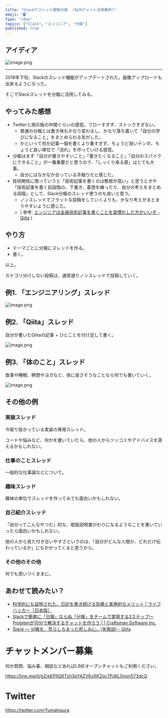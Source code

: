```yaml
---
title: "Slackでスレッド駆動分報  (社内チャット活用事例)"
emoji: "🖥"
type: "idea"
topics: ["Slack", "エンジニア", "分報"]
published: true
---
```


## アイディア

![image.png](https://qiita-image-store.s3.amazonaws.com/0/89618/a76973ea-095d-5de5-c91f-aa0df36a9e66.png)

---

2018年下旬、Slackのスレッド機能がアップデートされた。画像アップロードも出来るようになった。

そこでSlackスレッドを分報に活用してみる。

## やってみた感想

- Twitterと掲示板の中間ぐらいの感覚。フローすぎず、ストックすぎない。
  - 普通の分報とは書き味もかなり変わるし、かなり落ち着いて「自分の学びになること」をまとめられる気がした。
  - かといって何か記事一個を書くより重すぎず、ちょうど良いテンポ、ちょうど良い単位で「流れ」を作っていける感覚。
- 分報はまず「自分が書きやすいこと」「書きたくなること」「自分のスパイクにできること」が一番重要だと思うので、「しっくり来る感」はとても大事。
  - 自分にはなかなか合っている手触りだと感じた。
- 技術関係に限っていうと「技術記事を書くのは敷居が高い」と思うときや「技術記事を書く前段階の、下書き、着想を練ったり、自分の考えをまとめる段階」として、Slack分報のスレッド使うのも良いと思う。
  - ノンスレッドでフラットな投稿をしていくよりも、かなり考えがまとまりやすいように感じた。
  - ( 参考: [エンジニアは全員技術記事を書くことを習慣化した方がいいぞ - Qiita](https://qiita.com/HiromuMasuda0228/items/a71dea7ef4d77a30b118) )

## やり方

- テーマごとに分報にスレッドを作る。
- 書く。

以上。

カテゴリ分けしない投稿は、通常通りノンスレッドで投稿していく。

## 例1. 「エンジニアリング」スレッド

![image.png](https://qiita-image-store.s3.amazonaws.com/0/89618/cec25afc-ffec-d3ee-f7a0-9b5922035047.png)

## 例2. 「Qiita」スレッド

自分が書いたQiitaの記事 + ひとことを付け足して書く。

![image.png](https://qiita-image-store.s3.amazonaws.com/0/89618/76f2cd4e-1d6c-9263-b1b0-0b6b544ea1f1.png)

## 例3. 「体のこと」スレッド

食事や睡眠、瞑想やヨガなど、体に良さそうなことなら何でも書いていく。

![image.png](https://qiita-image-store.s3.amazonaws.com/0/89618/90dabbb6-b96c-3c4d-bb8a-4a9e4441a65f.png)

## その他の例

### 実装スレッド

今取り掛かっている実装の専用スレッド。

コードや悩みなど、何かを書いていたら、他の人からツッコミやアドバイスを貰えるかもしれない。

### 仕事のことスレッド

一般的な仕事論などについて。

### 趣味スレッド

趣味の単位でスレッドを作ってみても面白いかもしれない。

### 自己紹介スレッド

「自分ってこんなやつだ」的な、取扱説明書がわりになるようなことを書いていったら面白いかもしれない。

他の人から見た付き合いやすさというのは、「自分がどんな人間か、どれだけ伝わっているか」にもかかってくると思うから。

### その他のその他

何でも思いつくままに。

## あわせて読みたい？

- [科学的にも証明された、日記を書き続ける効果と実用的なメリット | ライフハッカー［日本版］](https://www.lifehacker.jp/2014/06/140604journal.html)
- [Slackで簡単に「日報」ならぬ「分報」をチームで実現する3ステップ〜Problemが10分で解決するチャットを作ろう | | Craftsman Software Inc.](http://c16e.com/1511101558/)
- [Slack — 分報を、荒らしちまった悲しみに。(失敗談) - Qiita](https://qiita.com/YumaInaura/items/d4d6adfdf20234d14136)








<!-- Update From Qiita API -->

# チャットメンバー募集


何か質問、悩み事、相談などあればLINEオープンチャットもご利用ください。

https://line.me/ti/g2/eEPltQ6Tzh3pYAZV8JXKZqc7PJ6L0rpm573dcQ





# Twitter


https://twitter.com/YumaInaura


<!-- Update From Qiita API -->


